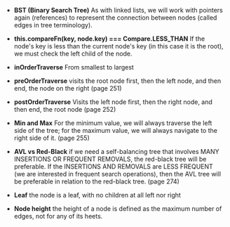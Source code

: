 - **BST (Binary Search Tree)**
  As with linked lists, we will work with pointers again
  (references) to represent the connection between nodes
  (called edges in tree terminology).

- **this.compareFn(key, node.key) === Compare.LESS_THAN**
  If the node's key is less than the current node's key (in this case it is the root),
  we must check the left child of the node.

- **inOrderTraverse**
  From smallest to largest

- **preOrderTraverse**
  visits the root node first, then the left node, and then
  end, the node on the right (page 251)

- **postOrderTraverse**
  Visits the left node first, then the right node, and then
  end, the root node (page 252)

- **Min and Max**
  For the minimum value, we will always traverse the left side of the
  tree; for the maximum value, we will always navigate to the right side of it. (page 255)

- **AVL vs Red-Black**
  if we need a self-balancing tree that involves MANY INSERTIONS
  OR FREQUENT REMOVALS, the red-black tree will be preferable. If the
  INSERTIONS AND REMOVALS are LESS FREQUENT (we are interested in
  frequent search operations), then the AVL tree will be preferable in
  relation to the red-black tree. (page 274)

- **Leaf**
  the node is a leaf, with no children at all
  left nor right

- **Node height**
  the height of a node is defined as the maximum number
  of edges, not for any of its heets.
